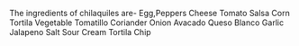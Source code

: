 The ingredients of  chilaquiles are-
Egg,Peppers
Cheese
Tomato
Salsa
Corn Tortila
Vegetable
Tomatillo
Coriander
Onion
Avacado
Queso Blanco
Garlic
Jalapeno
Salt
Sour Cream
Tortila Chip